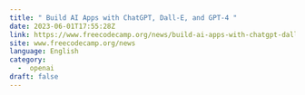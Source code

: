 ```yaml
---
title: " Build AI Apps with ChatGPT, Dall-E, and GPT-4 "
date: 2023-06-01T17:55:28Z
link: https://www.freecodecamp.org/news/build-ai-apps-with-chatgpt-dall-e-and-gpt-4/?utm_medium=RSS&utm_source=news.12bit.vn
site: www.freecodecamp.org/news
language: English
category:
  -  openai 
draft: false
---
```

